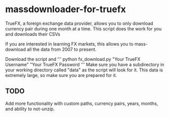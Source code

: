 # massdownloader-for-truefx
TrueFX, a foreign exchange data provider, allows you to only download currency pair during one month at a time. This script does the work for you and downloads their CSVs

If you are interested in learning FX markets, this allows you to mass-download all the data from 2007 to present.

Download the script and 
'''
python fx_download.py "Your TrueFX Username" "Your TrueFX Password
'''
Make sure you have a subdirectory in your working directory called "data" as the script will look for it. This data is extremely large, so make sure you are prepared for it.

## TODO
Add more functionality with custom paths, currency pairs, years, months, and ability to not-unzip.
